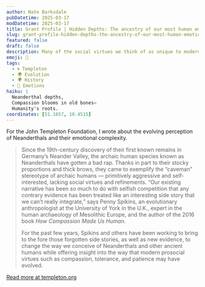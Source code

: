 ```yaml
---
author: Nate Barksdale
pubDatetime: 2025-03-17
modDatetime: 2025-03-17
title: Grant Profile | Hidden Depths: The ancestry of our most human emotions
slug: grant-profile-hidden-depths-the-ancestry-of-our-most-human-emotions
featured: false
draft: false
description: Many of the social virtues we think of as unique to modern humans may have developed far earlier than previously thought.
emoji: 🧬
tags:
  - 🌀 Templeton
  - 🌍 Evolution
  - 🌍 History
  - 👥 Emotions
haiku: |
  Neanderthal depths,
  Compassion blooms in old bones—
  Humanity's roots.
coordinates: [51.1657, 10.4515]
---
```


For the John Templeton Foundation, I wrote about the evolving perception of Neanderthals and their emotional complexity.

> Since the 19th-century discovery of their first known remains in Germany’s Neander Valley, the archaic human species known as Neanderthals have gotten a bad rap. Thanks in part to their stocky proportions and thick brows, they came to exemplify the “caveman” stereotype of archaic humans — primitively aggressive and self-interested, lacking social virtues and refinements. “Our existing narrative has been so much to do with selfish competition that any contrary evidence has been treated like an interesting side story that we can’t really integrate,” says Penny Spikins, an evolutionary anthropologist at the University of York in the U.K., expert in the human archaeology of Mesolithic Europe, and the author of the 2016 book *How Compassion Made Us Human.*
>
> For the past few years, Spikins and others have been working to bring to the fore those forgotten side stories, as well as new evidence, to change the way we conceive of Neanderthals and other ancient humans while offering insight into the way that modern prosocial virtues such as compassion, tolerance, and patience may have evolved.

[Read more at templeton.org](https://www.templeton.org/grant/hidden-depths-the-ancestry-of-our-most-human-emotions)
